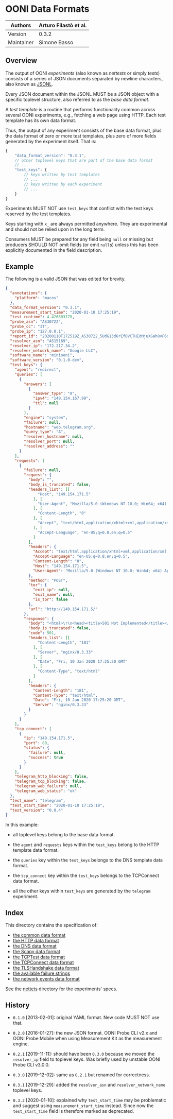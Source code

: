 # OONI Data Formats

| Authors    | Arturo Filastò et al. |
|------------|-----------------------|
| Version    | 0.3.2                 |
| Maintainer | Simone Basso          |

## Overview

The output of OONI _experiments_ (also known as _nettests_ or simply _tests_)
consists of a series of JSON documents separated by newline characters, also known
as [JSONL](http://jsonlines.org/).

Every JSON document within the JSONL MUST be a JSON object with a specific
toplevel structure, also referred to as the _base data format_.

A _test template_ is a routine that performs functionality common across
several OONI experiments, e.g., fetching a web page using HTTP. Each test
template has its own data format.

Thus, the output of any experiment consists of the base data format, plus
the data format of zero or more test templates, plus zero of more fields
generated by the experiment itself. That is:

```JavaScript
{
    "data_format_version": "0.3.1",
    // other toplevel keys that are part of the base data format
    // ...
    "test_keys": {
        // keys written by test templates
        // ...
        // keys written by each experiment
        // ...
    }
}
```

Experiments MUST NOT use `test_keys` that conflict with the test keys
reserved by the test templates.

Keys starting with `x_` are always permitted anywhere. They are
experimental and should not be relied upon in the long term.

Consumers MUST be prepared for any field being `null` or missing but
producers SHOULD NOT omit fields (or emit `null`s) unless this has been
explicitly documented in the field description.

## Example

The following is a valid JSON that was edited for brevity.

```JSON
{
  "annotations": {
    "platform": "macos"
  },
  "data_format_version": "0.3.1",
  "measurement_start_time": "2020-01-10 17:25:19",
  "test_runtime": 4.426603178,
  "probe_asn": "AS30722",
  "probe_cc": "IT",
  "probe_ip": "127.0.0.1",
  "report_id": "20200110T172519Z_AS30722_5UdG13d6rEfOVCTHEdMjuXGah8vF6dpShA0jditnrHCmH10o1K",
  "resolver_asn": "AS15169",
  "resolver_ip": "172.217.34.2",
  "resolver_network_name": "Google LLC",
  "software_name": "miniooni",
  "software_version": "0.1.0-dev",
  "test_keys": {
    "agent": "redirect",
    "queries": [
      {
        "answers": [
          {
            "answer_type": "A",
            "ipv4": "149.154.167.99",
            "ttl": null
          }
        ],
        "engine": "system",
        "failure": null,
        "hostname": "web.telegram.org",
        "query_type": "A",
        "resolver_hostname": null,
        "resolver_port": null,
        "resolver_address": ""
      }
    ],
    "requests": [
      {
        "failure": null,
        "request": {
          "body": "",
          "body_is_truncated": false,
          "headers_list": [[
              "Host", "149.154.171.5"
            ], [
              "User-Agent", "Mozilla/5.0 (Windows NT 10.0; Win64; x64) AppleWebKit/537.36 (KHTML, like Gecko) Chrome/74.0.3729.169 Safari/537.36"
            ], [
              "Content-Length", "0"
            ], [
              "Accept", "text/html,application/xhtml+xml,application/xml;q=0.9,*/*;q=0.8"
            ], [
              "Accept-Language", "en-US;q=0.8,en;q=0.5"
            ]
          ],
          "headers": {
            "Accept": "text/html,application/xhtml+xml,application/xml;q=0.9,*/*;q=0.8",
            "Accept-Language": "en-US;q=0.8,en;q=0.5",
            "Content-Length": "0",
            "Host": "149.154.171.5",
            "User-Agent": "Mozilla/5.0 (Windows NT 10.0; Win64; x64) AppleWebKit/537.36 (KHTML, like Gecko) Chrome/74.0.3729.169 Safari/537.36"
          },
          "method": "POST",
          "tor": {
            "exit_ip": null,
            "exit_name": null,
            "is_tor": false
          },
          "url": "http://149.154.171.5/"
        },
        "response": {
          "body": "<html>\r\n<head><title>501 Not Implemented</title></head>\r\n<body bgcolor=\"white\">\r\n<center><h1>501 Not Implemented</h1></center>\r\n<hr><center>nginx/0.3.33</center>\r\n</body>\r\n</html>\r\n",
          "body_is_truncated": false,
          "code": 501,
          "headers_list": [[
              "Content-Length", "181"
            ], [
              "Server", "nginx/0.3.33"
            ], [
              "Date", "Fri, 10 Jan 2020 17:25:20 GMT"
            ], [
              "Content-Type", "text/html"
            ]
          ],
          "headers": {
            "Content-Length": "181",
            "Content-Type": "text/html",
            "Date": "Fri, 10 Jan 2020 17:25:20 GMT",
            "Server": "nginx/0.3.33"
          }
        }
      }
    ],
    "tcp_connect": [
      {
        "ip": "149.154.171.5",
        "port": 80,
        "status": {
          "failure": null,
          "success": true
        }
      }
    ],
    "telegram_http_blocking": false,
    "telegram_tcp_blocking": false,
    "telegram_web_failure": null,
    "telegram_web_status": "ok"
  },
  "test_name": "telegram",
  "test_start_time": "2020-01-10 17:25:19",
  "test_version": "0.0.4"
}
```

In this example:

- all toplevel keys belong to the base data format.

- the `agent` and `requests` keys within the `test_keys`
belong to the HTTP template data format.

- the `queries` key within the `test_keys` belongs to
the DNS template data format.

- the `tcp_connect` key within the `test_keys` belongs
to the TCPConnect data format.

- all the other keys within `test_keys` are generated
by the `telegram` experiment.

## Index

This directory contains the specification of:

- [the common data format](df-000-base.md)
- [the HTTP data format](df-001-httpt.md)
- [the DNS data format](df-002-dnst.md)
- [the Scapy data format](df-003-scapy.md)
- [the TCPTest data format](df-004-tcpt.md)
- [the TCPConnect data format](df-005-tcpconnect.md)
- [the TLSHandshake data format](df-006-tlshandshake.md)
- [the available failure strings](df-007-errors.md)
- [the network events data format](df-008-netevents.md)

See the [nettets](../nettests) directory for the experiments' specs.

## History

- `0.1.0` [2013-02-01]: original YAML format. New code MUST NOT use that.

- `0.2.0` [2016-01-27]: the new JSON format. OONI Probe CLI v2.x and OONI
Probe Mobile when using Measurement Kit as the measurement engine.

- `0.2.1` [2019-11-11]: should have been `0.3.0` because we moved the
`resolver_ip` field to toplevel keys. Was briefly used by unstable OONI
Probe CLI v3.0.0.

- `0.3.0` [2019-12-02]: same as `0.2.1` but renamed for correctness.

- `0.3.1` [2019-12-29]: added the `resolver_asn` and
`resolver_network_name` toplevel keys.

- `0.3.2` [2020-01-10]: explained why `test_start_time` may be problematic
and suggest using `measurement_start_time` instead. Since now the
`test_start_time` field is therefore marked as deprecated.

